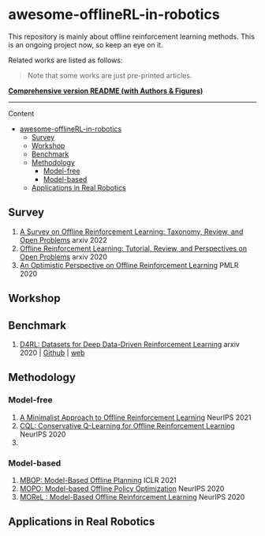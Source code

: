 # awesome-offlineRL-in-robotics

This repository is mainly about offline reinforcement learning methods. This is an ongoing project now, so keep an eye on it.

Related works are listed as follows:

> Note that some works are just pre-printed articles.

**[Comprehensive version README (with Authors & Figures)](./Comprehensive_readme.md)**

---

Content

- [awesome-offlineRL-in-robotics](#awesome-offlinerl-in-robotics)
  - [Survey](#survey)
  - [Workshop](#workshop)
  - [Benchmark](#benchmark)
  - [Methodology](#methodology)
    - [Model-free](#model-free)
    - [Model-based](#model-based)
  - [Applications in Real Robotics](#applications-in-real-robotics)

## Survey

1. [A Survey on Offline Reinforcement Learning: Taxonomy, Review, and Open Problems](https://arxiv.org/pdf/2203.01387.pdf) arxiv 2022
1. [Offline Reinforcement Learning: Tutorial, Review, and Perspectives on Open Problems](https://arxiv.org/pdf/2005.01643.pdf) arxiv 2020
1. [An Optimistic Perspective on Offline Reinforcement Learning](http://proceedings.mlr.press/v119/agarwal20c/agarwal20c.pdf) PMLR 2020

## Workshop 



## Benchmark

1. [D4RL: Datasets for Deep Data-Driven Reinforcement Learning](https://arxiv.org/pdf/2004.07219.pdf) arxiv 2020 | [Github](https://github.com/rail-berkeley/d4rl) | [web](https://sites.google.com/view/d4rl/)



## Methodology

### Model-free

1. [A Minimalist Approach to Offline Reinforcement Learning](https://proceedings.neurips.cc/paper/2021/file/a8166da05c5a094f7dc03724b41886e5-Paper.pdf) NeurIPS 2021
2. [CQL: Conservative Q-Learning for Offline Reinforcement Learning](https://proceedings.neurips.cc/paper/2020/file/0d2b2061826a5df3221116a5085a6052-Paper.pdf) NeurIPS 2020
3. 



### Model-based

1. [MBOP: Model-Based Offline Planning](https://arxiv.org/pdf/2008.05556.pdf) ICLR 2021
2. [MOPO: Model-based Offline Policy Optimization](https://proceedings.neurips.cc/paper/2020/file/a322852ce0df73e204b7e67cbbef0d0a-Paper.pdf) NeurIPS 2020
3. [MOReL : Model-Based Offline Reinforcement Learning](https://proceedings.neurips.cc/paper/2020/file/f7efa4f864ae9b88d43527f4b14f750f-Paper.pdf) NeurIPS 2020



## Applications in Real Robotics
